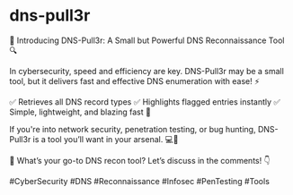 # dns-pull3r

🚀 Introducing DNS-Pull3r: A Small but Powerful DNS Reconnaissance Tool 🔍

In cybersecurity, speed and efficiency are key. DNS-Pull3r may be a small tool, but it delivers fast and effective DNS enumeration with ease! ⚡

✅ Retrieves all DNS record types
✅ Highlights flagged entries instantly
✅ Simple, lightweight, and blazing fast 🚀

If you're into network security, penetration testing, or bug hunting, DNS-Pull3r is a tool you’ll want in your arsenal. 💻🔐

💬 What’s your go-to DNS recon tool? Let’s discuss in the comments! 👇

#CyberSecurity #DNS #Reconnaissance #Infosec #PenTesting #Tools
